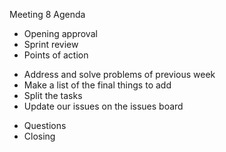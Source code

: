 Meeting 8 Agenda

- Opening approval
- Sprint review
- Points of action
 * Address and solve problems of previous week
 * Make a list of the final things to add
 * Split the tasks
 * Update our issues on the issues board
 - Questions
 - Closing